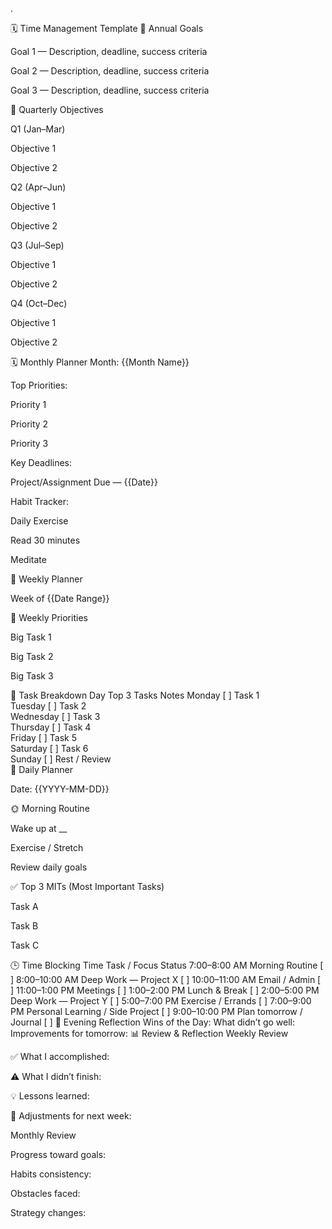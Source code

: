 .

🗓️ Time Management Template
🎯 Annual Goals

 Goal 1 — Description, deadline, success criteria

 Goal 2 — Description, deadline, success criteria

 Goal 3 — Description, deadline, success criteria

📅 Quarterly Objectives

Q1 (Jan–Mar)

 Objective 1

 Objective 2

Q2 (Apr–Jun)

 Objective 1

 Objective 2

Q3 (Jul–Sep)

 Objective 1

 Objective 2

Q4 (Oct–Dec)

 Objective 1

 Objective 2

🗓️ Monthly Planner
Month: {{Month Name}}

Top Priorities:

 Priority 1

 Priority 2

 Priority 3

Key Deadlines:

 Project/Assignment Due — {{Date}}

Habit Tracker:

 Daily Exercise

 Read 30 minutes

 Meditate

📆 Weekly Planner

Week of {{Date Range}}

🔑 Weekly Priorities

 Big Task 1

 Big Task 2

 Big Task 3

📝 Task Breakdown
Day	Top 3 Tasks	Notes
Monday	[ ] Task 1	
Tuesday	[ ] Task 2	
Wednesday	[ ] Task 3	
Thursday	[ ] Task 4	
Friday	[ ] Task 5	
Saturday	[ ] Task 6	
Sunday	[ ] Rest / Review	
📅 Daily Planner

Date: {{YYYY-MM-DD}}

🌞 Morning Routine

 Wake up at __

 Exercise / Stretch

 Review daily goals

✅ Top 3 MITs (Most Important Tasks)

 Task A

 Task B

 Task C

🕒 Time Blocking
Time	Task / Focus	Status
7:00–8:00 AM	Morning Routine	[ ]
8:00–10:00 AM	Deep Work — Project X	[ ]
10:00–11:00 AM	Email / Admin	[ ]
11:00–1:00 PM	Meetings	[ ]
1:00–2:00 PM	Lunch & Break	[ ]
2:00–5:00 PM	Deep Work — Project Y	[ ]
5:00–7:00 PM	Exercise / Errands	[ ]
7:00–9:00 PM	Personal Learning / Side Project	[ ]
9:00–10:00 PM	Plan tomorrow / Journal	[ ]
🌙 Evening Reflection
Wins of the Day:
What didn’t go well:
Improvements for tomorrow:
📊 Review & Reflection
Weekly Review

✅ What I accomplished:

⚠️ What I didn’t finish:

💡 Lessons learned:

🎯 Adjustments for next week:

Monthly Review

Progress toward goals:

Habits consistency:

Obstacles faced:

Strategy changes:
